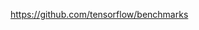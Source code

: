 

<!--
 * @version:
 * @Author:  StevenJokess https://github.com/StevenJokess
 * @Date: 2020-12-07 19:42:30
 * @LastEditors:  StevenJokess https://github.com/StevenJokess
 * @LastEditTime: 2020-12-07 19:42:31
 * @Description:
 * @TODO::
 * @Reference:滴滴云A100 40G+TensorFlow1.15.2 +Ubuntu 18.04 性能测试 - 托尼是塔克的文章 - 知乎
https://zhuanlan.zhihu.com/p/252303020
-->
https://github.com/tensorflow/benchmarks
